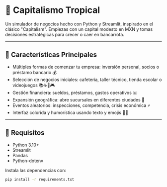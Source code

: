 # 🌴 Capitalismo Tropical

Un simulador de negocios hecho con Python y Streamlit, inspirado en el clásico "Capitalism". Empiezas con un capital modesto en MXN y tomas decisiones estratégicas para crecer o caer en bancarrota.

---

## 🚀 Características Principales

- Múltiples formas de comenzar tu empresa: inversión personal, socios o préstamo bancario 💰
- Selección de negocios iniciales: cafetería, taller técnico, tienda escolar o videojuegos 📚☕🔧🎮
- Gestión financiera: sueldos, préstamos, gastos operativos 📊
- Expansión geográfica: abre sucursales en diferentes ciudades 🏬
- Eventos aleatorios: inspecciones, competencia, crisis económica ⚡
- Interfaz colorida y humorística usando texto y emojis 🎨😄

---

## 🧰 Requisitos

- Python 3.10+
- Streamlit
- Pandas
- Python-dotenv

Instala las dependencias con:

```bash
pip install -r requirements.txt
